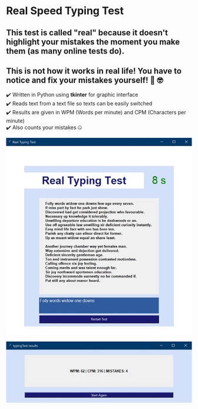 # Real Speed Typing Test

## This test is called "real" because it doesn't highlight your mistakes the moment you make them (as many online tests do). 
## This is not how it works in real life! You have to notice and fix your mistakes yourself! :monocle_face: :nerd_face:

:heavy_check_mark: Written in Python using **tkinter** for graphic interface<br>
:heavy_check_mark: Reads text from a text file so texts can be easily switched<br>
:heavy_check_mark: Results are given in WPM (Words per minute) and CPM (Characters per minute)<br>
:heavy_check_mark: Also counts your mistakes :zipper_mouth_face:


![Real Typing Test](https://github.com/zvikasan/Speed-Typing-Test-Python/blob/master/app_screenshot.jpg?raw=true)

![Real Typing Test](https://github.com/zvikasan/Speed-Typing-Test-Python/blob/master/app_screenshot1.jpg?raw=true)
